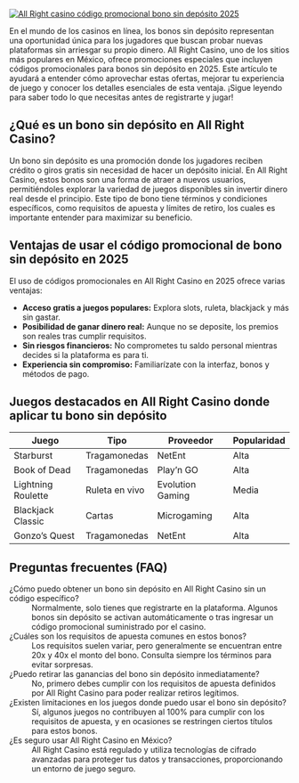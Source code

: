 [![All Right casino código promocional bono sin depósito 2025](https://123-caf.pages.dev/gitsignup.png)](https://vrmoo.ru/Bt82HjjY)

<p>En el mundo de los casinos en línea, los bonos sin depósito representan una oportunidad única para los jugadores que buscan probar nuevas plataformas sin arriesgar su propio dinero. All Right Casino, uno de los sitios más populares en México, ofrece promociones especiales que incluyen códigos promocionales para bonos sin depósito en 2025. Este artículo te ayudará a entender cómo aprovechar estas ofertas, mejorar tu experiencia de juego y conocer los detalles esenciales de esta ventaja. ¡Sigue leyendo para saber todo lo que necesitas antes de registrarte y jugar!</p>  <h2>¿Qué es un bono sin depósito en All Right Casino?</h2> <p>Un bono sin depósito es una promoción donde los jugadores reciben crédito o giros gratis sin necesidad de hacer un depósito inicial. En All Right Casino, estos bonos son una forma de atraer a nuevos usuarios, permitiéndoles explorar la variedad de juegos disponibles sin invertir dinero real desde el principio. Este tipo de bono tiene términos y condiciones específicos, como requisitos de apuesta y límites de retiro, los cuales es importante entender para maximizar su beneficio.</p>  <h2>Ventajas de usar el código promocional de bono sin depósito en 2025</h2> <p>El uso de códigos promocionales en All Right Casino en 2025 ofrece varias ventajas:</p> <ul> <li><strong>Acceso gratis a juegos populares:</strong> Explora slots, ruleta, blackjack y más sin gastar.</li> <li><strong>Posibilidad de ganar dinero real:</strong> Aunque no se deposite, los premios son reales tras cumplir requisitos.</li> <li><strong>Sin riesgos financieros:</strong> No comprometes tu saldo personal mientras decides si la plataforma es para ti.</li> <li><strong>Experiencia sin compromiso:</strong> Familiarízate con la interfaz, bonos y métodos de pago.</li> </ul>  <h2>Juegos destacados en All Right Casino donde aplicar tu bono sin depósito</h2> <table> <thead> <tr> <th>Juego</th> <th>Tipo</th> <th>Proveedor</th> <th>Popularidad</th> </tr> </thead> <tbody> <tr> <td>Starburst</td> <td>Tragamonedas</td> <td>NetEnt</td> <td>Alta</td> </tr> <tr> <td>Book of Dead</td> <td>Tragamonedas</td> <td>Play’n GO</td> <td>Alta</td> </tr> <tr> <td>Lightning Roulette</td> <td>Ruleta en vivo</td> <td>Evolution Gaming</td> <td>Media</td> </tr> <tr> <td>Blackjack Classic</td> <td>Cartas</td> <td>Microgaming</td> <td>Alta</td> </tr> <tr> <td>Gonzo’s Quest</td> <td>Tragamonedas</td> <td>NetEnt</td> <td>Alta</td> </tr> </tbody> </table>  <h2>Preguntas frecuentes (FAQ)</h2> <dl>   <dt>¿Cómo puedo obtener un bono sin depósito en All Right Casino sin un código específico?</dt>   <dd>Normalmente, solo tienes que registrarte en la plataforma. Algunos bonos sin depósito se activan automáticamente o tras ingresar un código promocional suministrado por el casino.</dd>    <dt>¿Cuáles son los requisitos de apuesta comunes en estos bonos?</dt>   <dd>Los requisitos suelen variar, pero generalmente se encuentran entre 20x y 40x el monto del bono. Consulta siempre los términos para evitar sorpresas.</dd>    <dt>¿Puedo retirar las ganancias del bono sin depósito inmediatamente?</dt>   <dd>No, primero debes cumplir con los requisitos de apuesta definidos por All Right Casino para poder realizar retiros legítimos.</dd>    <dt>¿Existen limitaciones en los juegos donde puedo usar el bono sin depósito?</dt>   <dd>Sí, algunos juegos no contribuyen al 100% para cumplir con los requisitos de apuesta, y en ocasiones se restringen ciertos títulos para estos bonos.</dd>    <dt>¿Es seguro usar All Right Casino en México?</dt>   <dd>All Right Casino está regulado y utiliza tecnologías de cifrado avanzadas para proteger tus datos y transacciones, proporcionando un entorno de juego seguro.</dd> </dl>
